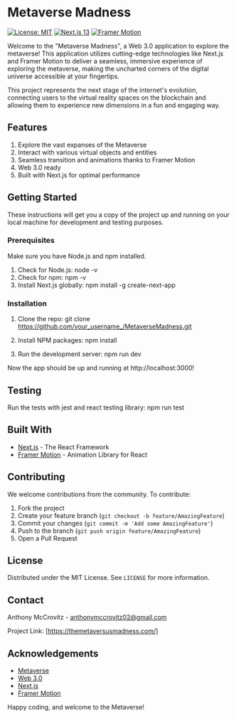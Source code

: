# Metaverse Madness

[![License: MIT](https://img.shields.io/badge/License-MIT-yellow.svg)](https://opensource.org/licenses/MIT)
[![Next.js 13](https://img.shields.io/badge/Next.js-13.0.0-blue)](https://nextjs.org/)
[![Framer Motion](https://img.shields.io/badge/Framer%20Motion-5.3.3-%23ff69b4)](https://www.framer.com/api/motion/)

Welcome to the "Metaverse Madness", a Web 3.0 application to explore the metaverse! This application utilizes cutting-edge technologies like Next.js and Framer Motion to deliver a seamless, immersive experience of exploring the metaverse, making the uncharted corners of the digital universe accessible at your fingertips. 

This project represents the next stage of the internet's evolution, connecting users to the virtual reality spaces on the blockchain and allowing them to experience new dimensions in a fun and engaging way.

## Features

1. Explore the vast expanses of the Metaverse
2. Interact with various virtual objects and entities
3. Seamless transition and animations thanks to Framer Motion
4. Web 3.0 ready
5. Built with Next.js for optimal performance

## Getting Started

These instructions will get you a copy of the project up and running on your local machine for development and testing purposes.

### Prerequisites

Make sure you have Node.js and npm installed.

1. Check for Node.js:
node -v
2. Check for npm:
npm -v
3. Install Next.js globally:
npm install -g create-next-app


### Installation

1. Clone the repo:
git clone https://github.com/your_username_/MetaverseMadness.git

2. Install NPM packages:
npm install

3. Run the development server:
npm run dev

Now the app should be up and running at http://localhost:3000!

## Testing

Run the tests with jest and react testing library:
npm run test

## Built With

* [Next.js](https://nextjs.org/) - The React Framework
* [Framer Motion](https://www.framer.com/api/motion/) - Animation Library for React

## Contributing

We welcome contributions from the community. To contribute:

1. Fork the project
2. Create your feature branch (`git checkout -b feature/AmazingFeature`)
3. Commit your changes (`git commit -m 'Add some AmazingFeature'`)
4. Push to the branch (`git push origin feature/AmazingFeature`)
5. Open a Pull Request

## License

Distributed under the MIT License. See `LICENSE` for more information.

## Contact

Anthony McCrovitz - anthonymccrovitz02@gmail.com

Project Link: [https://themetaversusmadness.com/]

## Acknowledgements

* [Metaverse](https://en.wikipedia.org/wiki/Metaverse)
* [Web 3.0](https://en.wikipedia.org/wiki/Semantic_Web)
* [Next.js](https://nextjs.org/)
* [Framer Motion](https://www.framer.com/api/motion/)

Happy coding, and welcome to the Metaverse!
